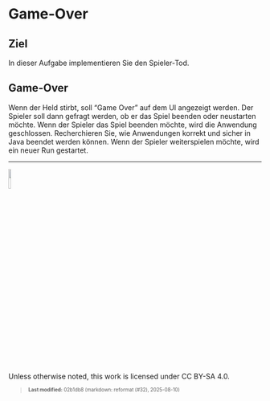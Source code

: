 # Game-Over

## Ziel

In dieser Aufgabe implementieren Sie den Spieler-Tod.

## Game-Over

Wenn der Held stirbt, soll “Game Over” auf dem UI angezeigt werden. Der
Spieler soll dann gefragt werden, ob er das Spiel beenden oder
neustarten möchte. Wenn der Spieler das Spiel beenden möchte, wird die
Anwendung geschlossen. Recherchieren Sie, wie Anwendungen korrekt und
sicher in Java beendet werden können. Wenn der Spieler weiterspielen
möchte, wird ein neuer Run gestartet.

------------------------------------------------------------------------

<img src="https://licensebuttons.net/l/by-sa/4.0/88x31.png" width="10%">

Unless otherwise noted, this work is licensed under CC BY-SA 4.0.

<blockquote><p><sup><sub><strong>Last modified:</strong> 02b1db8 (markdown: reformat (#32), 2025-08-10)<br></sub></sup></p></blockquote>
